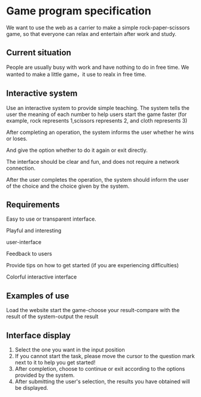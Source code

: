 # Game program specification                               

We want to use the web as a carrier to make a simple rock-paper-scissors game, so that everyone can relax and entertain after work and study.    


## Current situation
People are usually busy with work and have nothing to do in free time.
We wanted to make a little game，it use to realx in free time.

## Interactive system  

                                    
Use an interactive system to provide simple teaching. The system tells the user the meaning of each number to help users start the game faster (for example, rock represents 1,scissors represents 2, and cloth represents 3)
            
After completing an operation, the system informs the user whether he wins or loses.
             
And give the option whether to do it again or exit directly.
            
The interface should be clear and fun, and does not require a network connection.
                    
After the user completes the operation, the system should inform the user of the choice and the choice given by the system.

## Requirements                                                  

  
Easy to use or transparent interface.
                     
Playful and interesting 
             
user-interface
              
Feedback to users
                
Provide tips on how to get started (if you are experiencing difficulties)
               
Colorful interactive interface


## Examples of use             

Load the website start the game-choose your result-compare with the result of the system-output the result

## Interface display           
                               
                
1. Select the one you want in the input position                                                    
2. If you cannot start the task, please move the cursor to the question mark next to it to help you get started!                                                     
3. After completion, choose to continue or exit according to the options provided by the system.                                            
4. After submitting the user's selection, the results you have obtained will be displayed. 
